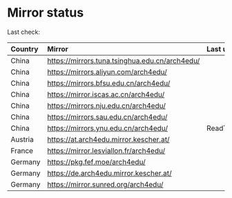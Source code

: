 <script src="./time.js"></script>
# Mirror status
Last check: <script type="text/javascript">localize(1682670133.9704156);</script>

|Country|Mirror|Last update|
|:------|:-----|:----------|
|China|https://mirrors.tuna.tsinghua.edu.cn/arch4edu/|<script type="text/javascript">localize(1682663512);</script>|
|China|https://mirrors.aliyun.com/arch4edu/|<script type="text/javascript">localize(1682620249);</script>|
|China|https://mirrors.bfsu.edu.cn/arch4edu/|<script type="text/javascript">localize(1682620249);</script>|
|China|https://mirror.iscas.ac.cn/arch4edu/|<script type="text/javascript">localize(1682620249);</script>|
|China|https://mirrors.nju.edu.cn/arch4edu/|<script type="text/javascript">localize(1682584452);</script>|
|China|https://mirrors.sau.edu.cn/arch4edu/|<script type="text/javascript">localize(1673850842);</script>|
|China|https://mirrors.ynu.edu.cn/arch4edu/|ReadTimeout|
|Austria|https://at.arch4edu.mirror.kescher.at/|<script type="text/javascript">localize(1682620249);</script>|
|France|https://mirror.lesviallon.fr/arch4edu/|<script type="text/javascript">localize(1682620249);</script>|
|Germany|https://pkg.fef.moe/arch4edu/|<script type="text/javascript">localize(1682620249);</script>|
|Germany|https://de.arch4edu.mirror.kescher.at/|<script type="text/javascript">localize(1682620249);</script>|
|Germany|https://mirror.sunred.org/arch4edu/|<script type="text/javascript">localize(1682620249);</script>|

<script src="./tablefilter/tablefilter.js"></script>
<script src="./table.js"></script>